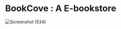 #  BookCove : A E-bookstore

![Screenshot (534)](https://github.com/user-attachments/assets/a90f992f-eb3c-4260-94e9-70f361946e4b)
